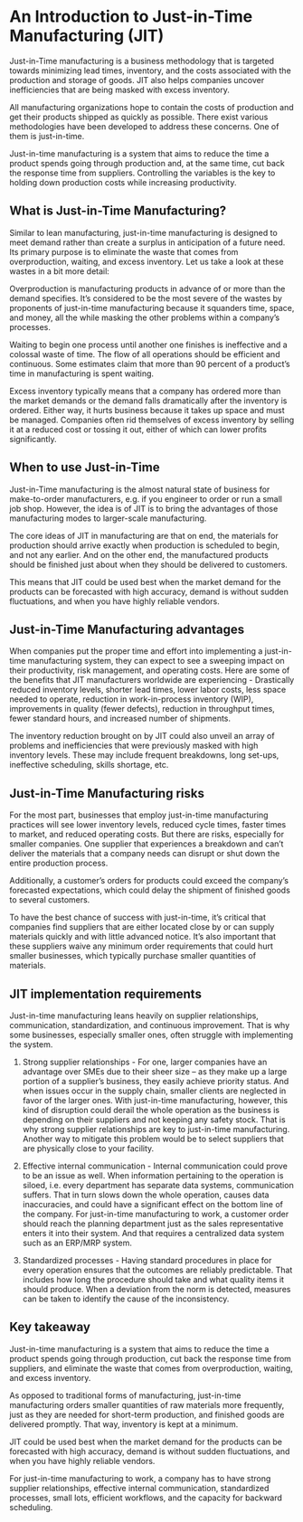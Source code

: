 # An Introduction to Just-in-Time Manufacturing (JIT)

Just-in-Time manufacturing is a business methodology that is targeted towards minimizing lead times, inventory, and the costs associated with the production and storage of goods. JIT also helps companies uncover inefficiencies that are being masked with excess inventory.

All manufacturing organizations hope to contain the costs of production and get their products shipped as quickly as possible. There exist various methodologies have been developed to address these concerns. One of them is just-in-time.

Just-in-time manufacturing is a system that aims to reduce the time a product spends going through production and, at the same time, cut back the response time from suppliers. Controlling the variables is the key to holding down production costs while increasing productivity.

## What is Just-in-Time Manufacturing?

Similar to lean manufacturing, just-in-time manufacturing is designed to meet demand rather than create a surplus in anticipation of a future need. Its primary purpose is to eliminate the waste that comes from overproduction, waiting, and excess inventory. Let us take a look at these wastes in a bit more detail:

Overproduction is manufacturing products in advance of or more than the demand specifies. It’s considered to be the most severe of the wastes by proponents of just-in-time manufacturing because it squanders time, space, and money, all the while masking the other problems within a company’s processes.

Waiting to begin one process until another one finishes is ineffective and a colossal waste of time. The flow of all operations should be efficient and continuous. Some estimates claim that more than 90 percent of a product’s time in manufacturing is spent waiting.

Excess inventory typically means that a company has ordered more than the market demands or the demand falls dramatically after the inventory is ordered. Either way, it hurts business because it takes up space and must be managed. Companies often rid themselves of excess inventory by selling it at a reduced cost or tossing it out, either of which can lower profits significantly.

## When to use Just-in-Time

Just-in-Time manufacturing is the almost natural state of business for make-to-order manufacturers, e.g. if you engineer to order or run a small job shop. However, the idea is of JIT is to bring the advantages of those manufacturing modes to larger-scale manufacturing.

The core ideas of JIT in manufacturing are that on end, the materials for production should arrive exactly when production is scheduled to begin, and not any earlier. And on the other end, the manufactured products should be finished just about when they should be delivered to customers.

This means that JIT could be used best when the market demand for the products can be forecasted with high accuracy, demand is without sudden fluctuations, and when you have highly reliable vendors.

## Just-in-Time Manufacturing advantages

When companies put the proper time and effort into implementing a just-in-time manufacturing system, they can expect to see a sweeping impact on their productivity, risk management, and operating costs. Here are some of the benefits that JIT manufacturers worldwide are experiencing - Drastically reduced inventory levels, shorter lead times, lower labor costs, less space needed to operate, reduction in work-in-process inventory (WIP), improvements in quality (fewer defects), reduction in throughput times, fewer standard hours, and increased number of shipments.

The inventory reduction brought on by JIT could also unveil an array of problems and inefficiencies that were previously masked with high inventory levels. These may include frequent breakdowns, long set-ups, ineffective scheduling, skills shortage, etc.

## Just-in-Time Manufacturing risks

For the most part, businesses that employ just-in-time manufacturing practices will see lower inventory levels, reduced cycle times, faster times to market, and reduced operating costs. But there are risks, especially for smaller companies. One supplier that experiences a breakdown and can’t deliver the materials that a company needs can disrupt or shut down the entire production process.

Additionally, a customer’s orders for products could exceed the company’s forecasted expectations, which could delay the shipment of finished goods to several customers.

To have the best chance of success with just-in-time, it’s critical that companies find suppliers that are either located close by or can supply materials quickly and with little advanced notice. It’s also important that these suppliers waive any minimum order requirements that could hurt smaller businesses, which typically purchase smaller quantities of materials.

## JIT implementation requirements

Just-in-time manufacturing leans heavily on supplier relationships, communication, standardization, and continuous improvement. That is why some businesses, especially smaller ones, often struggle with implementing the system.

1. Strong supplier relationships - For one, larger companies have an advantage over SMEs due to their sheer size – as they make up a large portion of a supplier’s business, they easily achieve priority status. And when issues occur in the supply chain, smaller clients are neglected in favor of the larger ones. With just-in-time manufacturing, however, this kind of disruption could derail the whole operation as the business is depending on their suppliers and not keeping any safety stock. That is why strong supplier relationships are key to just-in-time manufacturing. Another way to mitigate this problem would be to select suppliers that are physically close to your facility.

2. Effective internal communication - Internal communication could prove to be an issue as well. When information pertaining to the operation is siloed, i.e. every department has separate data systems, communication suffers. That in turn slows down the whole operation, causes data inaccuracies, and could have a significant effect on the bottom line of the company. For just-in-time manufacturing to work, a customer order should reach the planning department just as the sales representative enters it into their system. And that requires a centralized data system such as an ERP/MRP system.

3. Standardized processes - Having standard procedures in place for every operation ensures that the outcomes are reliably predictable. That includes how long the procedure should take and what quality items it should produce. When a deviation from the norm is detected, measures can be taken to identify the cause of the inconsistency.

## Key takeaway

Just-in-time manufacturing is a system that aims to reduce the time a product spends going through production, cut back the response time from suppliers, and eliminate the waste that comes from overproduction, waiting, and excess inventory.

As opposed to traditional forms of manufacturing, just-in-time manufacturing orders smaller quantities of raw materials more frequently, just as they are needed for short-term production, and finished goods are delivered promptly. That way, inventory is kept at a minimum.

JIT could be used best when the market demand for the products can be forecasted with high accuracy, demand is without sudden fluctuations, and when you have highly reliable vendors.

For just-in-time manufacturing to work, a company has to have strong supplier relationships, effective internal communication, standardized processes, small lots, efficient workflows, and the capacity for backward scheduling.
